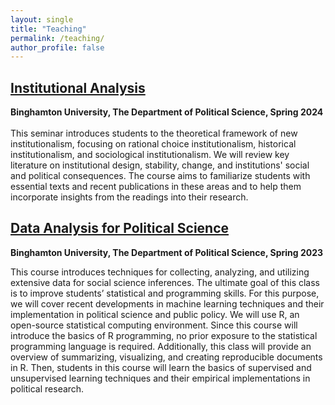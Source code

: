 ```yaml
---
layout: single
title: "Teaching"
permalink: /teaching/
author_profile: false
---
```


## <a href="/files/institutional_analysis_syllabus.pdf" target="_blank"> Institutional Analysis</a>
**Binghamton University, The Department of Political Science, Spring 2024** <br><br>
This seminar introduces students to the theoretical framework of new institutionalism, focusing on rational choice institutionalism, historical institutionalism, and sociological institutionalism. We will review key literature on institutional design, stability, change, and institutions' social and political consequences. The course aims to familiarize students with essential texts and recent publications in these areas and to help them incorporate insights from the readings into their research.  

## <a href="/files/data_analysis_syllabus.pdf" target="_blank">Data Analysis for Political Science</a>
**Binghamton University, The Department of Political Science, Spring 2023**

This course introduces techniques for collecting, analyzing, and utilizing extensive data for social science inferences. The ultimate goal of this class is to improve students’ statistical and programming skills. For this purpose, we will cover recent developments in machine learning techniques and their implementation in political science and public policy. 
We will use R, an open-source statistical computing environment. Since this course will introduce the basics of R programming, no prior exposure to the statistical programming language is required. Additionally, this class will provide an overview of summarizing, visualizing, and creating reproducible documents in R. Then, students in this course will learn the basics of supervised and unsupervised learning techniques and their empirical implementations in political research.
